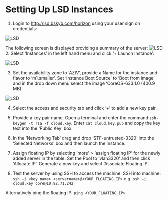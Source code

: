 # Setting Up LSD Instances

1. Login to http://lsd.bskyb.com/horizon using your user sign on credentials:

<img src="https://github.com/sky-uk/stf/blob/master/res/sky/image07.png?raw=true" alt="LSD">

The following screen is displayed providing a summary of the server:
<img src="https://github.com/sky-uk/stf/blob/master/res/sky/image06.png" alt="LSD">
2. Select ‘Instances’ in the left hand menu and click ‘+ Launch Instance’:

<img src="https://github.com/sky-uk/stf/blob/master/res/sky/image11.png?raw=true" alt="LSD">

3. Set the availability zone to ‘AZIV’, provide a Name for the instance and flavor to ‘m1.smaller’. Set ‘Instance Boot Source’ to ‘Boot from image’ and in the drop down menu select the image ‘CoreOS-633.1.0 (400.9 MB).

<img src="https://github.com/sky-uk/stf/blob/master/res/sky/image08.png?raw=true" alt="LSD">

4. Select the access and security tab and click ‘+’ to add a new key pair. 

5. Provide a key pair name. Open a terminal and enter the command `ssh-keygen -t rsa -f cloud.key`. Enter `cat cloud.key.pub` and copy the key text into the ‘Public Key’ box.

6. In the ‘Networking Tab’ drag and drop ‘STF-untrusted-3320’ into the ‘Selected Networks’ box and then launch the instance.

7. Assign floating IP by selecting ‘more’ > ‘assign floating IP’ for the newly added server in the table. Set the Pool to ‘vlan3320’ and then click ‘Allocate IP’.  Generate a new key and select ‘Associate Floating IP’.

8. Test the server by using SSH to access the machine:
SSH into machine: `ssh –i <key name> <servername>@<YOUR_FLOATING_IP>`
 e.g.  `ssh –i cloud.key core@10.92.71.242`

Alternatively ping the floating IP: `ping <YOUR_FLOATING_IP>`
